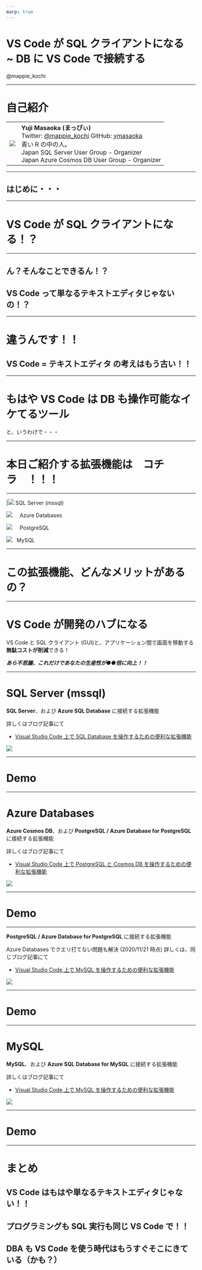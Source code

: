 ```yaml
---
marp: true
---
```


# VS Code が SQL クライアントになる<br> ~ DB に VS Code で接続する  

@mappie_kochi

---

# 自己紹介  

|  |  |
| :-: | :-- |
| ![](https://avatars1.githubusercontent.com/u/46888598?s=460&u=1832ff2628bf03f8a7e2b1d672e6af340fd05eff&v=4) | **Yuji Masaoka (まっぴぃ)**<br>Twitter: [@mappie_kochi]() GitHub: [ymasaoka]()<br>青い R の中の人。<br>Japan SQL Server User Group - Organizer<br>Japan Azure Cosmos DB User Group - Organizer |

---

## はじめに・・・

---

# VS Code が SQL クライアントになる！？

---

## ん？そんなことできるん！？  

## **VS Code** って単なる**テキストエディタ**じゃないの！？

---

# 違うんです！！

## VS Code = テキストエディタ の考えはもう**古い**！！

---

# もはや VS Code は **DB も操作可能**なイケてるツール

と、いうわけで・・・

---

# 本日ご紹介する拡張機能は　**コチラ**　！！！

---

|![](images/sqlserver.png)&nbsp;SQL Server (mssql)

![](images/azure_databases.png)&nbsp;&nbsp;&nbsp;&nbsp;&nbsp;Azure Databases

![](images/postgres.png)&nbsp;&nbsp;&nbsp;&nbsp;&nbsp;PostgreSQL

![](images/mysql.png)&nbsp;&nbsp;&nbsp;MySQL

---

# この拡張機能、どんなメリットがあるの？

---

# VS Code が**開発のハブ**になる

VS Code と SQL クライアント \(GUI\)と、アプリケーション間で画面を移動する<br>**無駄コストが削減**できる！

**_あら不思議、これだけであなたの生産性が●●倍に向上！！_**

---

# SQL Server (mssql)

**SQL Server**、および **Azure SQL Database** に接続する拡張機能

詳しくはブログ記事にて

- [Visual Studio Code 上で SQL Database を操作するための便利な拡張機能](https://qiita.com/ymasaoka/items/b31049b284597b91742b)

![](images/qiita_ymasaoka_vscode_ext_mssql.png)

---

# Demo

---

# Azure Databases

**Azure Cosmos DB**、および **PostgreSQL / Azure Database for PostgreSQL** に接続する拡張機能

詳しくはブログ記事にて

- [Visual Studio Code 上で PostgreSQL と Cosmos DB を操作するための便利な拡張機能](https://qiita.com/ymasaoka/items/48d4a9be65856c41dafd)

![](images/qiita_ymasaoka_vscode_ext_azuredb.png)

---

# Demo

---

**PostgreSQL / Azure Database for PostgreSQL** に接続する拡張機能

Azure Databases でクエリ打てない問題も解決 \(2020/11/21 時点\)
詳しくは、同じブログ記事にて

- [Visual Studio Code 上で MySQL を操作するための便利な拡張機能](https://qiita.com/ymasaoka/items/aa03323bbac7e7c5f1be)

![](images/qiita_ymasaoka_vscode_ext_azuredb.png)

---

# Demo

---

# MySQL

**MySQL**、および **Azure SQL Database for MySQL** に接続する拡張機能

詳しくはブログ記事にて

- [Visual Studio Code 上で MySQL を操作するための便利な拡張機能](https://qiita.com/ymasaoka/items/aa03323bbac7e7c5f1be)

![](images/qiita_ymasaoka_vscode_ext_mysql.png)

---

# Demo

---

# まとめ

## VS Code はもはや単なるテキストエディタじゃない！！

## プログラミングも SQL 実行も同じ VS Code で！！

## DBA も VS Code を使う時代はもうすぐそこにきている（かも？）

